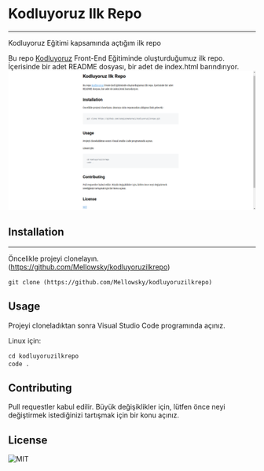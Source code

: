 # Kodluyoruz Ilk Repo
--------------------------------------------------------------------------------------------------------------------------------------
Kodluyoruz Eğitimi kapsamında açtığım ilk repo

Bu repo [Kodluyoruz](https://kodluyoruz.org/tr/kodluyoruz/) Front-End Eğitiminde oluşturduğumuz ilk repo. İçerisinde bir adet README dosyası, bir adet de index.html barındırıyor.
![Kodluyoruz Ilk Repo Resim](https://raw.githubusercontent.com/Kodluyoruz/taskforce/main/git/odev1/figures/markdown.png)

## Installation
--------------------------------------------------------------------------------------------------------------------------------------
Öncelikle projeyi clonelayın. (https://github.com/Mellowsky/kodluyoruzilkrepo)

```
git clone (https://github.com/Mellowsky/kodluyoruzilkrepo)
```
## Usage
 
Projeyi cloneladıktan sonra Visual Studio Code programında açınız.

Linux için:
```
cd kodluyoruzilkrepo
code .
```
## Contributing

Pull requestler kabul edilir. Büyük değişiklikler için, lütfen önce neyi değiştirmek istediğinizi tartışmak için bir konu açınız.
## License
 ![MIT](https://choosealicense.com/licenses/mit/)



